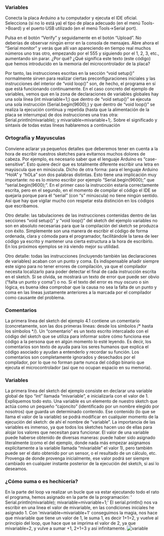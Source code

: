 ### **Variables**
Conecta la placa Arduino a tu computador y ejecuta el IDE oficial. Selecciona (si no lo está ya) el tipo de placa adecuado (en el menú Tools->Board) y el puerto USB utilizado (en el menú Tools->Serial port).

Pulsa en el botón “Verify” y seguidamente en el botón “Upload”. No deberías de observar ningún error en la consola de mensajes. Abre ahora el “Serial monitor” y verás que allí van apareciendo en tiempo real muchos números uno tras otro, empezando por el 555 y siguiendo por el 1, 2, 3, etc., aumentando sin parar. ¿Por qué? ¿Qué significa este texto (este código) que hemos introducido en la memoria del microcontrolador de la placa?

Por tanto, las instrucciones escritas en la sección “void setup()” normalmente sirven para realizar ciertas preconfiguraciones iniciales y las instrucciones del interior de “void loop()” son, de hecho, el programa en sí que está funcionando continuamente.
En el caso concreto del ejemplo de variables, vemos que en la zona de declaraciones de variables globales hay una sola línea (int mivariable=1;) que dentro de “void setup()” se ejecuta una sola instrucción (Serial.begin(9600);) y que dentro de “void loop()” se realiza la ejecución continua y repetida (hasta que la alimentación de la placa se interrumpa) de dos instrucciones una tras otra:
Serial.println(mivariable); y mivariable=mivariable+1;. Sobre el significado y sintaxis de todas estas líneas hablaremos a continuación
### **Ortografía y Mayusculas**
Conviene aclarar ya pequeños detalles que deberemos tener en cuenta a la hora de escribir nuestros sketches para evitarnos muchos dolores de cabeza. Por ejemplo, es necesario saber que el lenguaje Arduino es “case-sensitive”. Esto quiere decir que es totalmente diferente escribir una letra en mayúscula que en minúscula. Dicho de otra forma: para el lenguaje Arduino “HolA” y “hOLa” son dos palabras distintas. Esto tiene una implicación muy importante: no es lo mismo escribir por ejemplo “Serial.begin(9600);” que “serial.begin(9600);”. En el primer caso la instrucción estaría correctamente escrita, pero en el segundo, en el momento de compilar el código el IDE se quejaría porque para él “serial” (con “s” minúscula) no tiene ningún sentido. Así que hay que vigilar mucho con respetar esta distinción en los códigos que escribamos.

Otro detalle: las tabulaciones de las instrucciones contenidas dentro de las secciones “void setup()” y “void loop()” del sketch del ejemplo variables no son en absoluto necesarias para que la compilación del sketch se produzca con éxito. Simplemente son una manera de escribir el código de forma ordenada, clara y cómoda para el programador, facilitándole la tarea de leer código ya escrito y mantener una cierta estructura a la hora de escribirlo. En los próximos ejemplos se irá viendo mejor su utilidad.

Otro detalle: todas las instrucciones (incluyendo también las declaraciones de variables) acaban con un punto y coma. Es indispensable añadir siempre este signo para no tener errores de compilación, ya que el compilador necesita localizarlo para poder detectar el final de cada instrucción escrita en el sketch. Si se olvida, se mostrará un texto de error que puede ser obvio (“falta un punto y coma”) o no. Si el texto del error es muy oscuro o sin lógica, es buena idea comprobar que la causa no sea la falta de un punto y coma en las líneas justamente anteriores a la marcada por el compilador como causante del problema.
### **Comentarios**
La primera línea del sketch del ejemplo 4.1 contiene un comentario (concretamente, son las dos primeras líneas: desde los símbolos /* hasta los símbolos */). Un “comentario” es un texto escrito intercalado con el código del sketch que se utiliza para informar sobre cómo funciona ese código a la persona que en algún momento lo esté leyendo. Es decir, los comentarios son texto de ayuda para los seres humanos que explica el código asociado y ayudan a entenderlo y recordar su función. Los comentarios son completamente ignorados y desechados por el compilador, por lo que no forman parte nunca del código binario que ejecuta el microcontrolador (así que no ocupan espacio en su memoria).
### **Variables**
La primera línea del sketch del ejemplo consiste en declarar una variable global de tipo “int” llamada “mivariable”, e inicializarla con el valor de 1. Expliquemos todo esto.
Una variable es un elemento de nuestro sketch que actúa como un pequeño “cajoncito” (identificado por un nombre elegido por nosotros) que guarda un determinado contenido. Ese contenido (lo que se llama el valor de la variable) se podrá modificar en cualquier momento de la ejecución del sketch: de ahí el nombre de “variable”. La importancia de las variables es inmenso, ya que todos los sketches hacen uso de ellas para alojar los valores que necesitan para funcionar.
El valor de una variable puede haberse obtenido de diversas maneras: puede haber sido asignado literalmente (como el del ejemplo, donde nada más empezar asignamos explícitamente a la variable llamada “mivariable” el valor 1), pero también puede ser el dato obtenido por un sensor, o el resultado de un cálculo, etc. Provenga de donde provenga inicialmente, ese valor podrá ser siempre cambiado en cualquier instante posterior de la ejecución del sketch, si así lo deseamos.
### **¿Cómo suma o es hechicería?**
En la parte del loop va realizar un bucle que va estar ejecutando todo el rato el programa, hemos asignado en la parte de la programación:
'  Serial.println(mivariable);
   mivariable=mivariable+1;'
El serial.println() nos va escribir en una linea el valor de mivariable, en las condiciones iniciales he asignado 1.
Con 'mivariable=mivariable+1' conseguimos la magia, nos hace que mivariable que tiene un valor de 1, le suma 1, es decir 1+1=2, y vuelve al principio del loop, que hace que se imprima el valor de 2, ya que mivariable=2, y vulve a sumar +1, 2+1=3 y así infinitamente.
![variable](https://user-images.githubusercontent.com/47045714/80849815-320ceb80-8c19-11ea-8a0f-e1ea92c00ba6.png)
